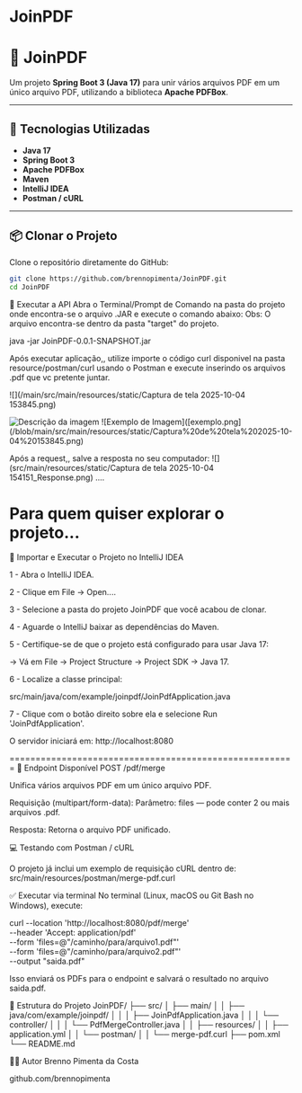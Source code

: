 ﻿# JoinPDF
# 🧩 JoinPDF

Um projeto **Spring Boot 3 (Java 17)** para unir vários arquivos PDF em um único arquivo PDF, utilizando a biblioteca **Apache PDFBox**.

---

## 🚀 Tecnologias Utilizadas

- **Java 17**
- **Spring Boot 3**
- **Apache PDFBox**
- **Maven**
- **IntelliJ IDEA**
- **Postman / cURL**

---

## 📦 Clonar o Projeto

Clone o repositório diretamente do GitHub:
```bash
git clone https://github.com/brennopimenta/JoinPDF.git
cd JoinPDF
```

🧰 Executar a API
Abra o Terminal/Prompt de Comando na pasta do projeto onde encontra-se o arquivo .JAR e execute o comando abaixo:
Obs: O arquivo encontra-se dentro da pasta "target" do projeto.

java -jar JoinPDF-0.0.1-SNAPSHOT.jar

Após executar  aplicação,, utilize importe o código curl disponivel na pasta resource/postman/curl 
usando o Postman e execute inserindo os arquivos .pdf que vc pretente juntar.

![](/main/src/main/resources/static/Captura de tela 2025-10-04 153845.png)

<img src="[caminho/para/sua/imagem.jpg](https://github.com/brennopimenta/JoinPDF/blob/main/src/main/resources/static/Captura%20de%20tela%202025-10-04%20153845.png)" alt="Descrição da imagem">
![Exemplo de Imagem]([exemplo.png](/blob/main/src/main/resources/static/Captura%20de%20tela%202025-10-04%20153845.png)

Após a request,, salve a resposta no seu computador:
![](src/main/resources/static/Captura de tela 2025-10-04 154151_Response.png)
....

Para quem quiser explorar o projeto...
=====================================================
🧰 Importar e Executar o Projeto no IntelliJ IDEA

1 - Abra o IntelliJ IDEA.

2 - Clique em File → Open....

3 - Selecione a pasta do projeto JoinPDF que você acabou de clonar.

4 - Aguarde o IntelliJ baixar as dependências do Maven.

5 - Certifique-se de que o projeto está configurado para usar Java 17:

-> Vá em File → Project Structure → Project SDK → Java 17.

6 - Localize a classe principal:

src/main/java/com/example/joinpdf/JoinPdfApplication.java

7 - Clique com o botão direito sobre ela e selecione Run 'JoinPdfApplication'.

O servidor iniciará em:
http://localhost:8080

=======================================================
🧩 Endpoint Disponível
POST /pdf/merge

Unifica vários arquivos PDF em um único arquivo PDF.

Requisição (multipart/form-data):
    Parâmetro: files — pode conter 2 ou mais arquivos .pdf.

Resposta:
    Retorna o arquivo PDF unificado.

💻 Testando com Postman / cURL

O projeto já inclui um exemplo de requisição cURL dentro de:
    src/main/resources/postman/merge-pdf.curl


✅ Executar via terminal
No terminal (Linux, macOS ou Git Bash no Windows), execute:

curl --location 'http://localhost:8080/pdf/merge' \
--header 'Accept: application/pdf' \
--form 'files=@"/caminho/para/arquivo1.pdf"' \
--form 'files=@"/caminho/para/arquivo2.pdf"' \
--output "saida.pdf"


Isso enviará os PDFs para o endpoint e salvará o resultado no arquivo saida.pdf.


📂 Estrutura do Projeto
JoinPDF/
├── src/
│   ├── main/
│   │   ├── java/com/example/joinpdf/
│   │   │   ├── JoinPdfApplication.java
│   │   │   └── controller/
│   │   │       └── PdfMergeController.java
│   │   ├── resources/
│   │       ├── application.yml
│   │       └── postman/
│   │           └── merge-pdf.curl
├── pom.xml
└── README.md



🧑‍💻 Autor
Brenno Pimenta da Costa

github.com/brennopimenta



